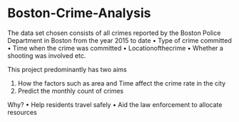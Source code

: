 # Boston-Crime-Analysis

The data set chosen consists of all crimes reported by the Boston Police Department in Boston from the year 2015 to date
• Type of crime committed
• Time when the crime was committed • Locationofthecrime
• Whether a shooting was involved etc.

This project predominantly has two aims
1. How the factors such as area and Time affect the crime rate in the city
2. Predict the monthly count of crimes

Why?
• Help residents travel safely
• Aid the law enforcement to allocate resources
